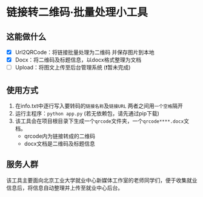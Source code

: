 # 链接转二维码·批量处理小工具

## 这能做什么
- [x] Url2QRCode：将链接批量处理为二维码 并保存图片到本地
- [x] Docx：将二维码及标题信息，以docx格式整理为文档
- [ ] Upload：将图文上传至后台管理系统 (❗暂未完成)

## 使用方式
1. 在info.txt中逐行写入要转码的`链接名称`及`链接URL` 两者之间用`一个空格`隔开
2. 运行主程序：`python app.py` (若无依赖包，请先通过pip下载)
3. 该工具会在项目根目录下生成一个`qrcode`文件夹，一个`qrcode****.docx`文档。
    - qrcode内为链接转成的二维码
    - docx文档是二维码及标题信息

## 服务人群

该工具主要面向北京工业大学就业中心新媒体工作室的老师同学们，便于收集就业信息后，将信息自动整理并上传至就业中心后台。